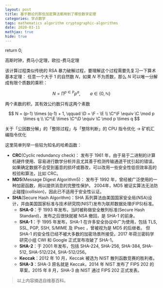 ```yaml
---
layout: post
title: 基于数论的那些加密算法都用到了哪些数学定理
categories: 学点数学
tags: mathematics algorithm cryptographic-algorithms
date: 2020-03-11
mathjax: true
hide: true
---
```


return 0;

高斯时钟，费马小定理，欧拉-费马定理

该计算过程类似传统的 RSA 暴力破解过程，要理解这个过程需要先复习一下算术基本定理：
任意一个大于 1 的自然数 $N$，如果 $N$ 不为质数，那么 $N$ 可以唯一分解成有限个质数的乘积：

$$
N = \prod^{p \in \mathbb{P}} p^{a},
\qquad
a \in \{0, \mathbb{N}\}
$$

两个素数的积，其有效公约数只有这两个素数

$$
N = (p-1) \times (q-1) + 1,
\qquad
\D = \F - \E
\\
\C^\F \equiv \C \mod p \times q
\\
\C^\E \times \C^\D \equiv \C \mod p \times q
$$

关于「公因数分解」的「整除过程」与「整除判断」的 CPU 指令优化 -> 矿机汇编指令优化 





这里简单列举一些较为知名的哈希函数：

- __CRC__(Cyclic redundancy check)：
  发布于 1961 年，由于易于二进制的计算机硬件使用、容易进行数学分析并且尤其善于检测传输通道干扰引起的错误。
  如果确定数据不会受到蓄意的损坏或篡改，可以改用一些安全性低但效率高的校验和算法，比如 CRC。
- __MD5__(Message Digest Algorithm5)：
  发布于 1992 年，曾经被广泛使用的一种加密函数，用以提供消息的完整性保护。
  2004年，MD5 被证实算法无法防止碰撞(collision)，因此已不适用于安全性认证。
- __SHA__(Secure Hash Algorithm)：SHA 系列算法由美国国家安全局(NSA)设计，并由美国国家标准与技术研究院(NIST)发布为联邦数据处理(FIPS)标准。
  - __SHA-0__：于 1993 年发布，当时被称做安全散列标准(Secure Hash Standard)，发布之后很快就被 NSA 撤回，是 SHA-1 的前身。
  - __SHA-1__：于 1995 年发布，SHA-1 在许多安全协议中广为使用，包括 TLS, SSL, PGP, SSH, S/MIME 及 IPsec ，曾被视为是 MD5 的后继者。
    但 SHA-1 的安全性已经不被大多数的加密场景所接受。2017 年荷兰密码学研究小组 CWI 和 Google 正式宣布攻破了 SHA-1。
  - __SHA-2__：于 2001 年发布，包括 SHA-224, SHA-256, SHA-384, SHA-512, SHA-512/224, SHA-512/256。
  - __Keccak__：2012 年 10 月，Keccak 被选为 NIST 散列函数竞赛的胜利者。
  - __SHA-3__：SHA-3 原名就是 Keccak，2014 年 NIST 发布了 FIPS 202 的草案，2015 年 8 月，SHA-3 由 NIST 通过 FIPS 202 正式发表。

> 以上内容摘选自维基百科。
